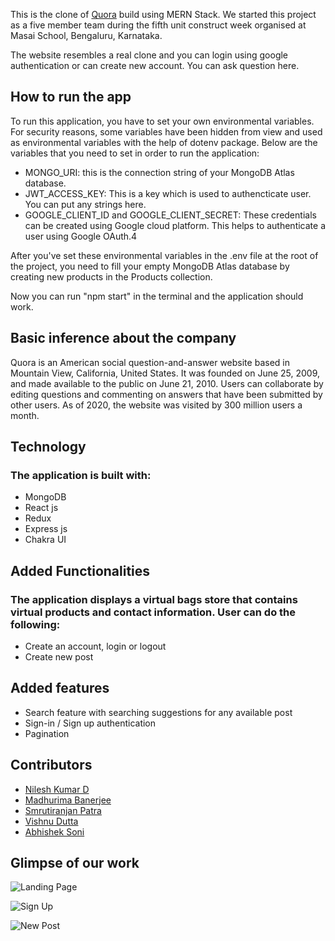 This is the clone of [Quora](https://www.https://www.quora.com) build using MERN Stack. We started this project as a five member team during the fifth unit construct week organised at Masai School, Bengaluru, Karnataka. 


The website resembles a real clone and you can login using google authentication or can create new account. You can ask question here.


## How to run the app

To run this application, you have to set your own environmental variables. For security reasons, some variables have been hidden from view and used as environmental variables with the help of dotenv package. Below are the variables that you need to set in order to run the application:

* MONGO_URI: this is the connection string of your MongoDB Atlas database.
* JWT_ACCESS_KEY: This is a key which is used to authencticate user. You can put any strings here.
* GOOGLE_CLIENT_ID and GOOGLE_CLIENT_SECRET: These credentials can be created using Google cloud platform. This helps to authenticate a user using Google OAuth.4

After you've set these environmental variables in the .env file at the root of the project, you need to fill your empty MongoDB Atlas database by creating new products in the Products collection.

Now you can run "npm start" in the terminal and the application should work.


## Basic inference about the company

Quora is an American social question-and-answer website based in Mountain View, California, United States. It was founded on June 25, 2009, and made available to the public on June 21, 2010. Users can collaborate by editing questions and commenting on answers that have been submitted by other users. As of 2020, the website was visited by 300 million users a month.

## Technology
### The application is built with:

* MongoDB
* React js
* Redux
* Express js
* Chakra UI

## Added Functionalities

### The application displays a virtual bags store that contains virtual products and contact information. User can do the following:

* Create an account, login or logout
* Create new post


## Added features
* Search feature with searching suggestions for any available post
* Sign-in / Sign up authentication
* Pagination


## Contributors



* [Nilesh Kumar D](https://github.com/)
* [Madhurima Banerjee](https://github.com/)
* [Smrutiranjan Patra](https://github.com/)
* [Vishnu Dutta](https://github.com/)
* [Abhishek Soni](https://github.com/)


## Glimpse of our work


![Landing Page](https://miro.medium.com/max/700/1*4JEETLvQrn4Wch3dQydiiA.png?raw=true)


![Sign Up](https://miro.medium.com/max/700/1*KtkhFJ13Gqy3Pi-rllecBQ.png?raw=true)


![New Post](https://miro.medium.com/max/700/1*wLRV84YOmp_T_BO0gjfEKg.png?raw=true)




